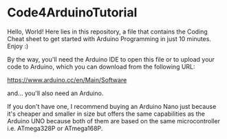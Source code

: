 # Code4ArduinoTutorial
Hello, World! Here lies in this repository, a file that contains the Coding Cheat sheet to get started with Arduino Programming in just 10 minutes. Enjoy :)

By the way, you'll need the Arduino IDE to open this file or to upload your code to Arduino, which you can download from the following URL:

https://www.arduino.cc/en/Main/Software

and... you'll also need an Arduino.

If you don't have one, I recommend buying an Arduino Nano just because it's cheaper and smaller in size but offers the same capabilities as the Arduino UNO because both of them are based on the same microcontroller i.e. ATmega328P or ATmega168P.
